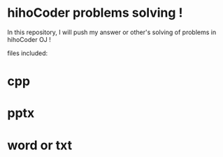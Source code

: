 # hihoCoder problems solving !

In this repository, I will push my answer or other's solving of problems in hihoCoder OJ !

files included:
# cpp
# pptx
# word or txt